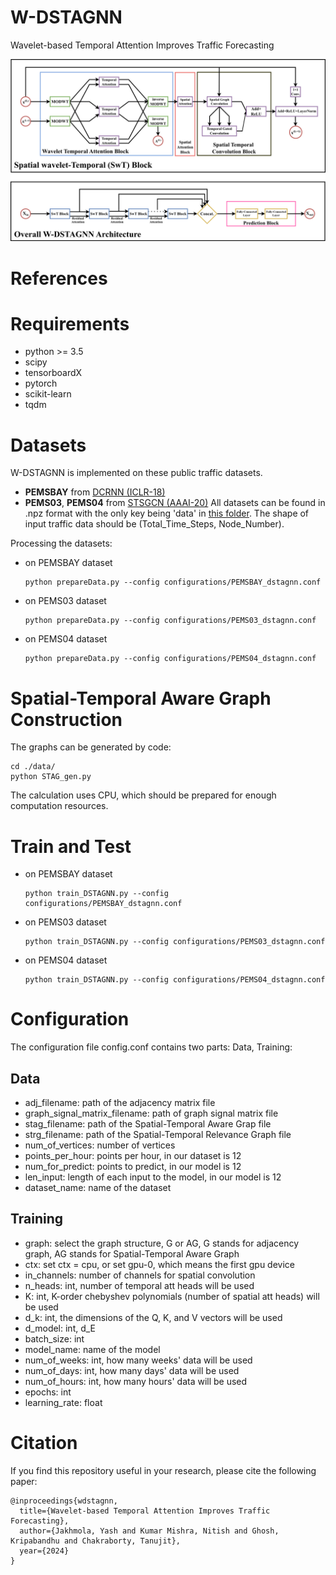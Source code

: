 # W-DSTAGNN

Wavelet-based Temporal Attention Improves Traffic Forecasting

![model architecture](fig/architecture.png)

# References


# Requirements

+ python >= 3.5
+ scipy
+ tensorboardX
+ pytorch
+ scikit-learn
+ tqdm

# Datasets

W-DSTAGNN is implemented on these public traffic datasets.
- **PEMSBAY** from [DCRNN (ICLR-18)](https://github.com/liyaguang/DCRNN)
- **PEMS03**, **PEMS04** from [STSGCN (AAAI-20)](https://github.com/Davidham3/STSGCN)
All datasets can be found in .npz format with the only key being 'data' in [this folder](data). The shape of input traffic data should be (Total_Time_Steps, Node_Number).

Processing the datasets:

- on PEMSBAY dataset

  ```shell
  python prepareData.py --config configurations/PEMSBAY_dstagnn.conf
  ```

- on PEMS03 dataset

  ```shell
  python prepareData.py --config configurations/PEMS03_dstagnn.conf
  ```

- on PEMS04 dataset

  ```shell
  python prepareData.py --config configurations/PEMS04_dstagnn.conf
  ```


# Spatial-Temporal Aware Graph Construction
The graphs can be generated by code:
```
cd ./data/
python STAG_gen.py
```

The calculation uses CPU, which should be prepared for enough computation resources.


# Train and Test

- on PEMSBAY dataset  
  
  ```shell   
  python train_DSTAGNN.py --config configurations/PEMSBAY_dstagnn.conf   
  ```

- on PEMS03 dataset  
  
  ```shell   
  python train_DSTAGNN.py --config configurations/PEMS03_dstagnn.conf   
  ```

- on PEMS04 dataset  
  
  ```shell   
  python train_DSTAGNN.py --config configurations/PEMS04_dstagnn.conf   
  ```


# Configuration

The configuration file config.conf contains two parts: Data, Training:

## Data

+ adj_filename: path of the adjacency matrix file
+ graph_signal_matrix_filename: path of graph signal matrix file
+ stag_filename: path of the Spatial-Temporal Aware Grap file
+ strg_filename: path of the Spatial-Temporal Relevance Graph file
+ num_of_vertices: number of vertices
+ points_per_hour: points per hour, in our dataset is 12
+ num_for_predict: points to predict, in our model is 12
+ len_input: length of each input to the model, in our model is 12
+ dataset_name: name of the dataset

## Training

+ graph: select the graph structure, G or AG, G stands for adjacency graph, AG stands for Spatial-Temporal Aware Graph
+ ctx: set ctx = cpu, or set gpu-0, which means the first gpu device
+ in_channels: number of channels for spatial convolution
+ n_heads: int, number of temporal att heads will be used
+ K: int, K-order chebyshev polynomials (number of spatial att heads) will be used 
+ d_k: int, the dimensions of the Q, K, and V vectors will be used
+ d_model: int, d_E
+ batch_size: int
+ model_name: name of the model
+ num_of_weeks: int, how many weeks' data will be used
+ num_of_days: int, how many days' data will be used
+ num_of_hours: int, how many hours' data will be used
+ epochs: int
+ learning_rate: float

# Citation

If you find this repository useful in your research, please cite the following paper:
```
@inproceedings{wdstagnn,
  title={Wavelet-based Temporal Attention Improves Traffic Forecasting},
  author={Jakhmola, Yash and Kumar Mishra, Nitish and Ghosh, Kripabandhu and Chakraborty, Tanujit},
  year={2024}
}
```
